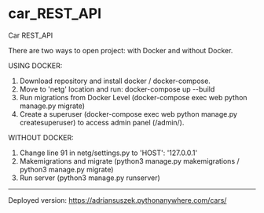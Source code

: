 # car_REST_API
Car REST_API 

There are two ways to open project: with Docker and without Docker.


USING DOCKER:
1. Download repository and install docker / docker-compose.
2. Move to 'netg' location and run: docker-compose up --build
3. Run migrations from Docker Level (docker-compose exec web python manage.py migrate)
4. <Optional> Create a superuser (docker-compose exec web python manage.py createsuperuser) to access admin panel (/admin/).
  
 WITHOUT DOCKER:
 1. Change line 91 in netg/settings.py to 
    'HOST': '127.0.0.1'
  2. Makemigrations and migrate (python3 manage.py makemigrations / python3 manage.py migrate)
  3. Run server (python3 manage.py runserver)
  
  
 ---------------------------------------------------------------------
  
  Deployed version:
  https://adriansuszek.pythonanywhere.com/cars/
